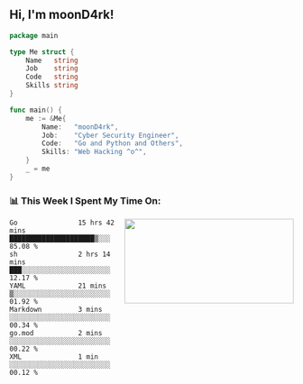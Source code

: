 <h2> Hi, I'm moonD4rk!</h2>

```go
package main

type Me struct {
	Name   string
	Job    string
	Code   string
	Skills string
}

func main() {
	me := &Me{
		Name:   "moonD4rk",
		Job:    "Cyber Security Engineer",
		Code:   "Go and Python and Others",
		Skills: "Web Hacking ^o^",
	}
	_ = me
}
```

<h3>📊 This Week I Spent My Time On:</h3>
<img align='right' src="https://github-readme-stats.vercel.app/api?username=moond4rk&show_icons=true&theme=radical", width="300" height="150">

<!--START_SECTION:waka-->

```text
Go               15 hrs 42 mins  █████████████████████▒░░░   85.08 %
sh               2 hrs 14 mins   ███░░░░░░░░░░░░░░░░░░░░░░   12.17 %
YAML             21 mins         ▒░░░░░░░░░░░░░░░░░░░░░░░░   01.92 %
Markdown         3 mins          ░░░░░░░░░░░░░░░░░░░░░░░░░   00.34 %
go.mod           2 mins          ░░░░░░░░░░░░░░░░░░░░░░░░░   00.22 %
XML              1 min           ░░░░░░░░░░░░░░░░░░░░░░░░░   00.12 %
```

<!--END_SECTION:waka-->

